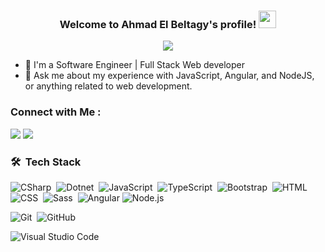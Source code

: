 <h3 align="center">
  Welcome to Ahmad El Beltagy's profile!
  <img src="https://media.giphy.com/media/hvRJCLFzcasrR4ia7z/giphy.gif" width="28">
</h3>


<!-- Typing SVG by DenverCoder1 - https://github.com/DenverCoder1/readme-typing-svg -->
<p align="center">
  <a href="https://github.com/DenverCoder1/readme-typing-svg"><img src="https://readme-typing-svg.herokuapp.com/?lines=Full-stack%20web%20developer;Always%20learning%20new%20things&font=Fira%20Code&center=true&width=440&height=45&color=f75c7e&vCenter=true&size=22"></a>
</p> 

- 🏢 I'm a Software Engineer | Full Stack Web developer  
- 💬 Ask me about my experience with JavaScript, Angular, and NodeJS, or anything related to web development.

### Connect with Me :

<a href="https://www.linkedin.com/in/ahmadbltagy/" target="_blank"><img src="https://img.shields.io/badge/-Ahmad%20Elbeltagy-0077B5?style=for-the-badge&logo=Linkedin&logoColor=white"/></a>
<a href="https://t.me/AhmadBltagy" target="_blank"><img src="https://img.shields.io/badge/-Ahmad%20Elbeltagy-0077B5?style=for-the-badge&logo=Telegram&logoColor=white"/></a>

### 🛠 &nbsp;Tech Stack

![CSharp](https://img.shields.io/badge/-C%20Sharp-239120?logo=csharp&logoColor=#239120)&nbsp;
![Dotnet](https://img.shields.io/badge/-.NET-512BD4)&nbsp;
![JavaScript](https://img.shields.io/badge/-JavaScript-05122A?style=flat&logo=javascript)&nbsp;
![TypeScript](https://img.shields.io/badge/-Typescript-05122A?logo=typescript)&nbsp;
![Bootstrap](https://img.shields.io/badge/-Bootstrap-05122A?style=flat&logo=bootstrap&logoColor=563D7C)&nbsp;
![HTML](https://img.shields.io/badge/-HTML-05122A?style=flat&logo=HTML5)&nbsp;
![CSS](https://img.shields.io/badge/-CSS-05122A?style=flat&logo=CSS3&logoColor=1572B6)&nbsp;
![Sass](https://img.shields.io/badge/-Sass-05122A?style=flat&logo=sass)&nbsp;
![Angular](https://img.shields.io/badge/-Angular-05122A?style=flat&logo=angular)
![Node.js](https://img.shields.io/badge/-Node.js-05122A?style=flat&logo=node.js&logoColor=339933)&nbsp;

![Git](https://img.shields.io/badge/-Git-05122A?style=flat&logo=git)&nbsp;
![GitHub](https://img.shields.io/badge/-GitHub-05122A?style=flat&logo=github)&nbsp;

![Visual Studio Code](https://img.shields.io/badge/-Visual%20Studio%20Code-05122A?style=flat&logo=visual-studio-code&logoColor=007ACC)&nbsp;


